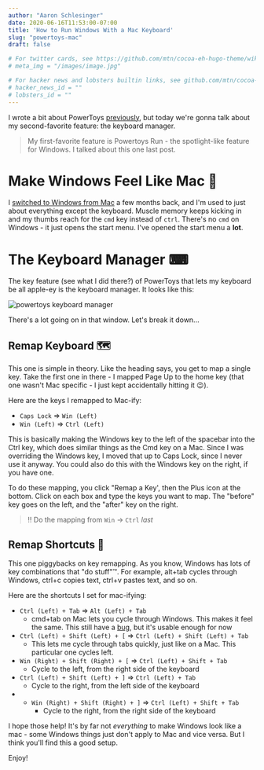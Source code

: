 ```yaml
---
author: "Aaron Schlesinger"
date: 2020-06-16T11:53:00-07:00
title: 'How to Run Windows With a Mac Keyboard'
slug: "powertoys-mac"
draft: false

# For twitter cards, see https://github.com/mtn/cocoa-eh-hugo-theme/wiki/Twitter-cards
# meta_img = "/images/image.jpg"

# For hacker news and lobsters builtin links, see github.com/mtn/cocoa-eh-hugo-theme/wiki/Social-Links
# hacker_news_id = ""
# lobsters_id = ""
---
```


I wrote a bit about PowerToys [previously](/blog/2020-05-20-powertoys), but today we're gonna talk about my second-favorite feature: the keyboard manager.

>My first-favorite feature is Powertoys Run - the spotlight-like feature for Windows. I talked about this one last post.

# Make Windows Feel Like Mac 🍏

I [switched to Windows from Mac](/blog/how-to-wsl-2/) a few months back, and I'm used to just about everything except the keyboard. Muscle memory keeps kicking in and my thumbs reach for the `cmd` key instead of `ctrl`. There's no `cmd` on Windows - it just opens the start menu. I've opened the start menu a **lot**.
 
# The Keyboard Manager ⌨

The key feature (see what I did there?) of PowerToys that lets my keyboard be all apple-ey is the keyboard manager. It looks like this:

![powertoys keyboard manager](2020-06-16-powertoys-mac/powertoys-keyboard-manager.png)

There's a lot going on in that window. Let's break it down...

## Remap Keyboard 🗺

This one is simple in theory. Like the heading says, you get to map a single key. Take the first one in there - I mapped Page Up to the home key (that one wasn't Mac specific - I just kept accidentally hitting it 😉).

Here are the keys I remapped to Mac-ify:

- `Caps Lock` => `Win (Left)`
- `Win (Left)` => `Ctrl (Left)`

This is basically making the Windows key to the left of the spacebar into the Ctrl key, which does similar things as the Cmd key on a Mac. Since I was overriding the Windows key, I moved that up to Caps Lock, since I never use it anyway. You could also do this with the Windows key on the right, if you have one.

To do these mapping, you click "Remap a Key', then the Plus icon at the bottom. Click on each box and type the keys you want to map. The "before" key goes on the left, and the "after" key on the right.

>‼ Do the mapping from `Win` -> `Ctrl` _last_

## Remap Shortcuts 🍕

This one piggybacks on key remapping. As you know, Windows has lots of key combinations that "do stuff"™. For example, alt+tab cycles through Windows, ctrl+c copies text, ctrl+v pastes text, and so on.

Here are the shortcuts I set for mac-ifying:

- `Ctrl (Left) + Tab` => `Alt (Left) + Tab`
    - cmd+tab on Mac lets you cycle through Windows. This makes it feel the same. This still have a [bug](https://github.com/microsoft/PowerToys/issues/3331), but it's usable enough for now
- `Ctrl (Left) + Shift (Left) + [` => `Ctrl (Left) + Shift (Left) + Tab`
    - This lets me cycle through tabs quickly, just like on a Mac. This particular one cycles left.
- `Win (Right) + Shift (Right) + [` => `Ctrl (Left) + Shift + Tab`
    - Cycle to the left, from the right side of the keyboard
- `Ctrl (Left) + Shift (Left) + ]` => `Ctrl (Left) + Tab`
    - Cycle to the right, from the left side of the keyboard
- - `Win (Right) + Shift (Right) + ]` => `Ctrl (Left) + Shift + Tab`
    - Cycle to the right, from the right side of the keyboard

I hope those help! It's by far not _everything_ to make Windows look like a mac - some Windows things just don't apply to Mac and vice versa. But I think you'll find this a good setup.

Enjoy!